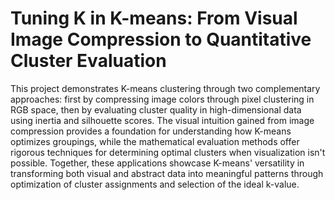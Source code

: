 # Tuning K in K-means: From Visual Image Compression to Quantitative Cluster Evaluation

This project demonstrates K-means clustering through two complementary approaches: first by compressing image colors through pixel clustering in RGB space, then by evaluating cluster quality in high-dimensional data using inertia and silhouette scores. The visual intuition gained from image compression provides a foundation for understanding how K-means optimizes groupings, while the mathematical evaluation methods offer rigorous techniques for determining optimal clusters when visualization isn't possible. Together, these applications showcase K-means' versatility in transforming both visual and abstract data into meaningful patterns through optimization of cluster assignments and selection of the ideal k-value.
